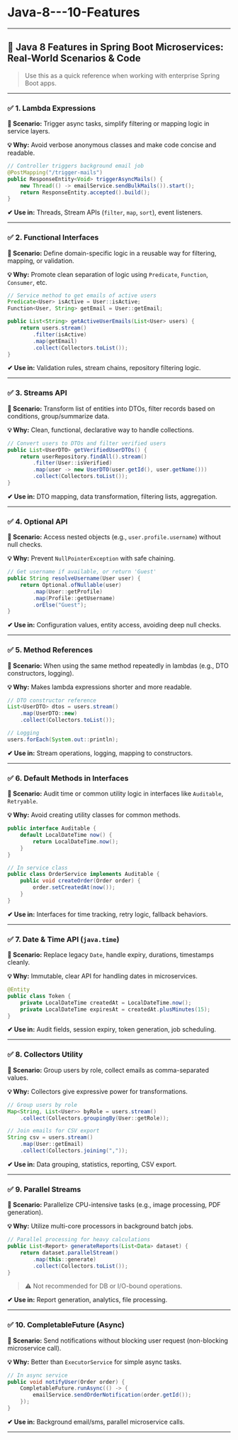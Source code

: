 # Java-8---10-Features
---

## 📘 Java 8 Features in Spring Boot Microservices: Real-World Scenarios & Code

> Use this as a quick reference when working with enterprise Spring Boot apps.

---

### ✅ 1. **Lambda Expressions**

**📌 Scenario:** Trigger async tasks, simplify filtering or mapping logic in service layers.

**💡 Why:** Avoid verbose anonymous classes and make code concise and readable.

```java
// Controller triggers background email job
@PostMapping("/trigger-mails")
public ResponseEntity<Void> triggerAsyncMails() {
    new Thread(() -> emailService.sendBulkMails()).start();
    return ResponseEntity.accepted().build();
}
```

**✔ Use in:** Threads, Stream APIs (`filter`, `map`, `sort`), event listeners.

---

### ✅ 2. **Functional Interfaces**

**📌 Scenario:** Define domain-specific logic in a reusable way for filtering, mapping, or validation.

**💡 Why:** Promote clean separation of logic using `Predicate`, `Function`, `Consumer`, etc.

```java
// Service method to get emails of active users
Predicate<User> isActive = User::isActive;
Function<User, String> getEmail = User::getEmail;

public List<String> getActiveUserEmails(List<User> users) {
    return users.stream()
        .filter(isActive)
        .map(getEmail)
        .collect(Collectors.toList());
}
```

**✔ Use in:** Validation rules, stream chains, repository filtering logic.

---

### ✅ 3. **Streams API**

**📌 Scenario:** Transform list of entities into DTOs, filter records based on conditions, group/summarize data.

**💡 Why:** Clean, functional, declarative way to handle collections.

```java
// Convert users to DTOs and filter verified users
public List<UserDTO> getVerifiedUserDTOs() {
    return userRepository.findAll().stream()
        .filter(User::isVerified)
        .map(user -> new UserDTO(user.getId(), user.getName()))
        .collect(Collectors.toList());
}
```

**✔ Use in:** DTO mapping, data transformation, filtering lists, aggregation.

---

### ✅ 4. **Optional API**

**📌 Scenario:** Access nested objects (e.g., `user.profile.username`) without null checks.

**💡 Why:** Prevent `NullPointerException` with safe chaining.

```java
// Get username if available, or return 'Guest'
public String resolveUsername(User user) {
    return Optional.ofNullable(user)
        .map(User::getProfile)
        .map(Profile::getUsername)
        .orElse("Guest");
}
```

**✔ Use in:** Configuration values, entity access, avoiding deep null checks.

---

### ✅ 5. **Method References**

**📌 Scenario:** When using the same method repeatedly in lambdas (e.g., DTO constructors, logging).

**💡 Why:** Makes lambda expressions shorter and more readable.

```java
// DTO constructor reference
List<UserDTO> dtos = users.stream()
    .map(UserDTO::new)
    .collect(Collectors.toList());

// Logging
users.forEach(System.out::println);
```

**✔ Use in:** Stream operations, logging, mapping to constructors.

---

### ✅ 6. **Default Methods in Interfaces**

**📌 Scenario:** Audit time or common utility logic in interfaces like `Auditable`, `Retryable`.

**💡 Why:** Avoid creating utility classes for common methods.

```java
public interface Auditable {
    default LocalDateTime now() {
        return LocalDateTime.now();
    }
}

// In service class
public class OrderService implements Auditable {
    public void createOrder(Order order) {
        order.setCreatedAt(now());
    }
}
```

**✔ Use in:** Interfaces for time tracking, retry logic, fallback behaviors.

---

### ✅ 7. **Date & Time API (`java.time`)**

**📌 Scenario:** Replace legacy `Date`, handle expiry, durations, timestamps cleanly.

**💡 Why:** Immutable, clear API for handling dates in microservices.

```java
@Entity
public class Token {
    private LocalDateTime createdAt = LocalDateTime.now();
    private LocalDateTime expiresAt = createdAt.plusMinutes(15);
}
```

**✔ Use in:** Audit fields, session expiry, token generation, job scheduling.

---

### ✅ 8. **Collectors Utility**

**📌 Scenario:** Group users by role, collect emails as comma-separated values.

**💡 Why:** Collectors give expressive power for transformations.

```java
// Group users by role
Map<String, List<User>> byRole = users.stream()
    .collect(Collectors.groupingBy(User::getRole));

// Join emails for CSV export
String csv = users.stream()
    .map(User::getEmail)
    .collect(Collectors.joining(","));
```

**✔ Use in:** Data grouping, statistics, reporting, CSV export.

---

### ✅ 9. **Parallel Streams**

**📌 Scenario:** Parallelize CPU-intensive tasks (e.g., image processing, PDF generation).

**💡 Why:** Utilize multi-core processors in background batch jobs.

```java
// Parallel processing for heavy calculations
public List<Report> generateReports(List<Data> dataset) {
    return dataset.parallelStream()
        .map(this::generate)
        .collect(Collectors.toList());
}
```

> ⚠️ Not recommended for DB or I/O-bound operations.

**✔ Use in:** Report generation, analytics, file processing.

---

### ✅ 10. **CompletableFuture (Async)**

**📌 Scenario:** Send notifications without blocking user request (non-blocking microservice call).

**💡 Why:** Better than `ExecutorService` for simple async tasks.

```java
// In async service
public void notifyUser(Order order) {
    CompletableFuture.runAsync(() -> {
        emailService.sendOrderNotification(order.getId());
    });
}
```

**✔ Use in:** Background email/sms, parallel microservice calls.

---

